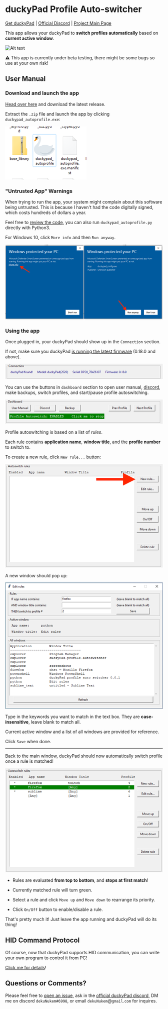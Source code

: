 # duckyPad Profile Auto-switcher

[Get duckyPad](https://www.tindie.com/products/21984/) | [Official Discord](https://discord.gg/4sJCBx5) | [Project Main Page](https://github.com/dekuNukem/duckyPad)

This app allows your duckyPad to **switch profiles automatically** based on **current active window**.

![Alt text](resources/switch.gif)

⚠️ This app is currently under beta testing, there might be some bugs so use at your own risk!

## User Manual

### Download and launch the app

[Head over here](https://github.com/dekuNukem/duckyPad-profile-autoswitcher/releases) and download the latest release.

Extract the `.zip` file and launch the app by clicking `duckypad_autoprofile.exe`:

![Alt text](resources/app.png)

### "Untrusted App" Warnings

When trying to run the app, your system might complain about this software being untrusted. This is because I haven't had the code digitally signed, which costs hundreds of dollars a year.

Feel free to [review the code](https://github.com/dekuNukem/duckyPad-profile-autoswitcher/tree/master/src), you can also run `duckypad_autoprofile.py` directly with Python3. 

For Windows 10, click `More info` and then `Run anyway`.

![Alt text](resources/defender.png)

### Using the app

Once plugged in, your duckyPad should show up in the `Connection` section.

If not, make sure you duckyPad [is running the latest firmware](https://github.com/dekuNukem/duckyPad/blob/master/firmware_updates_and_version_history.md) (0.18.0 and above).

![Alt text](resources/empty.png)

You can use the buttons in `dashboard` section to open user manual, [discord](https://discord.gg/4sJCBx5), make backups, switch profiles, and start/pause profile autoswitching. 

![Alt text](resources/dash.png)

Profile autoswitching is based on a list of *rules*.

Each rule contains **application name**, **window title**, and the **profile number** to switch to.

To create a new rule, click `New rule...` button:

![Alt text](resources/rulebox.png)

A new window should pop up:

![Alt text](resources/rulewin.png)

Type in the keywords you want to match in the text box. They are **case-insensitive**, leave blank to match all.

Current active window and a list of all windows are provided for reference.

Click `Save` when done.

-------

Back to the main window, duckyPad should now automatically switch profile once a rule is matched!

![Alt text](resources/active_rules.png)

* Rules are evaluated **from top to bottom**, and **stops at first match**!

* Currently matched rule will turn green. 

* Select a rule and click `Move up` and `Move down` to rearrange its priority.

* Click `On/Off` button to enable/disable a rule.

That's pretty much it! Just leave the app running and duckyPad will do its thing!

## HID Command Protocol

Of course, now that duckyPad supports HID communication, you can write your own program to control it from PC!

[Click me for details](HID_details.md)!

## Questions or Comments?

Please feel free to [open an issue](https://github.com/dekuNukem/duckypad/issues), ask in the [official duckyPad discord](https://discord.gg/4sJCBx5), DM me on discord `dekuNukem#6998`, or email `dekuNukem`@`gmail`.`com` for inquires.

